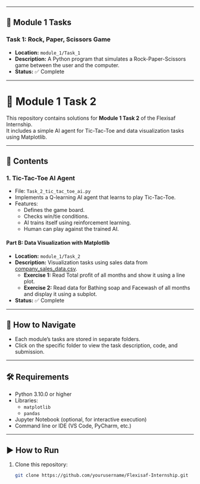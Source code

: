 
---

## 📌 Module 1 Tasks

### Task 1: Rock, Paper, Scissors Game
- **Location:** `module_1/Task_1`  
- **Description:** A Python program that simulates a Rock-Paper-Scissors game between the user and the computer.  
- **Status:** ✅ Complete  

---

# 📌 Module 1 Task 2

This repository contains solutions for **Module 1 Task 2** of the Flexisaf Internship.  
It includes a simple AI agent for Tic-Tac-Toe and data visualization tasks using Matplotlib.

---

## 📂 Contents

### 1. Tic-Tac-Toe AI Agent
- File: `Task_2_tic_tac_toe_ai.py`
- Implements a Q-learning AI agent that learns to play Tic-Tac-Toe.
- Features:
  - Defines the game board.
  - Checks win/tie conditions.
  - AI trains itself using reinforcement learning.
  - Human can play against the trained AI.


#### Part B: Data Visualization with Matplotlib
- **Location:** `module_1/Task_2`  
- **Description:** Visualization tasks using sales data from [company_sales_data.csv](https://pynative.com/wp-content/uploads/2019/01/company_sales_data.csv).  
  - **Exercise 1:** Read Total profit of all months and show it using a line plot.  
  - **Exercise 2:** Read data for Bathing soap and Facewash of all months and display it using a subplot.  
- **Status:** ✅ Complete  

---

## 🚀 How to Navigate

- Each module’s tasks are stored in separate folders.  
- Click on the specific folder to view the task description, code, and submission.  

---

## 🛠️ Requirements

- Python 3.10.0 or higher  
- Libraries:  
  - `matplotlib`  
  - `pandas`  
- Jupyter Notebook (optional, for interactive execution)  
- Command line or IDE (VS Code, PyCharm, etc.)  

---

## ▶️ How to Run

1. Clone this repository:  
   ```bash
   git clone https://github.com/yourusername/Flexisaf-Internship.git
